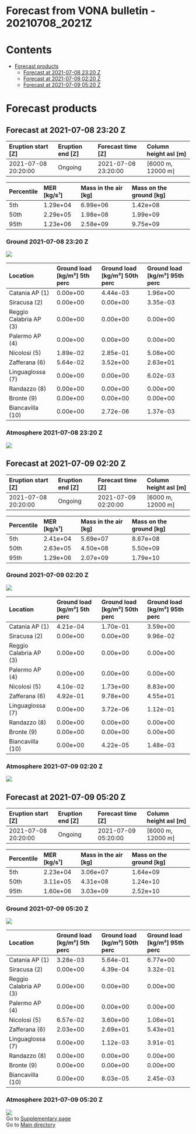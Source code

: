 
Forecast from VONA bulletin - 20210708_2021Z
============================================

Contents
========

* [Forecast products](#forecast-products)
	* [Forecast at 2021-07-08 23:20 Z](#forecast-at-2021-07-08-2320-z)
	* [Forecast at 2021-07-09 02:20 Z](#forecast-at-2021-07-09-0220-z)
	* [Forecast at 2021-07-09 05:20 Z](#forecast-at-2021-07-09-0520-z)

# Forecast products

## Forecast at 2021-07-08 23:20 Z
  

|Eruption start [Z]|Eruption end [Z]|Forecast time [Z]|Column height asl [m]|
| :--- | :--- | :--- | :--- |
|2021-07-08 20:20:00|Ongoing|2021-07-08 23:20:00|[6000 m, 12000 m]|
  
  

|Percentile|MER [kg/s¹]|Mass in the air [kg]|Mass on the ground [kg]|
| :--- | :--- | :--- | :--- |
|5th|1.29e+04|6.99e+06|1.42e+08|
|50th|2.29e+05|1.98e+08|1.99e+09|
|95th|1.23e+06|2.58e+09|9.75e+09|
  

### Ground 2021-07-08 23:20 Z
  
![](./figures/probability_grd_2021_07_08_2320_scenario_1.png)  
  
  
  
  
  
  
  
  
  

|Location|Ground load [kg/m²] 5th perc|Ground load [kg/m²] 50th perc|Ground load [kg/m²] 95th perc|
| :--- | :--- | :--- | :--- |
|Catania AP (1)|0.00e+00|4.44e-03|1.96e+00|
|Siracusa (2)|0.00e+00|0.00e+00|3.35e-03|
|Reggio Calabria AP (3)|0.00e+00|0.00e+00|0.00e+00|
|Palermo AP (4)|0.00e+00|0.00e+00|0.00e+00|
|Nicolosi (5)|1.89e-02|2.85e-01|5.08e+00|
|Zafferana (6)|5.64e-02|3.52e+00|2.63e+01|
|Linguaglossa (7)|0.00e+00|0.00e+00|6.02e-03|
|Randazzo (8)|0.00e+00|0.00e+00|0.00e+00|
|Bronte (9)|0.00e+00|0.00e+00|0.00e+00|
|Biancavilla (10)|0.00e+00|2.72e-06|1.37e-03|
  

### Atmosphere 2021-07-08 23:20 Z
  
![](./figures/probability_air_2021_07_08_2320_scenario_1_conclev_1.png)
## Forecast at 2021-07-09 02:20 Z
  

|Eruption start [Z]|Eruption end [Z]|Forecast time [Z]|Column height asl [m]|
| :--- | :--- | :--- | :--- |
|2021-07-08 20:20:00|Ongoing|2021-07-09 02:20:00|[6000 m, 12000 m]|
  
  

|Percentile|MER [kg/s¹]|Mass in the air [kg]|Mass on the ground [kg]|
| :--- | :--- | :--- | :--- |
|5th|2.41e+04|5.69e+07|8.67e+08|
|50th|2.63e+05|4.50e+08|5.50e+09|
|95th|1.29e+06|2.07e+09|1.79e+10|
  

### Ground 2021-07-09 02:20 Z
  
![](./figures/probability_grd_2021_07_09_0220_scenario_1.png)  
  
  
  
  
  
  
  
  
  

|Location|Ground load [kg/m²] 5th perc|Ground load [kg/m²] 50th perc|Ground load [kg/m²] 95th perc|
| :--- | :--- | :--- | :--- |
|Catania AP (1)|4.21e-04|1.70e-01|3.59e+00|
|Siracusa (2)|0.00e+00|0.00e+00|9.96e-02|
|Reggio Calabria AP (3)|0.00e+00|0.00e+00|0.00e+00|
|Palermo AP (4)|0.00e+00|0.00e+00|0.00e+00|
|Nicolosi (5)|4.10e-02|1.73e+00|8.83e+00|
|Zafferana (6)|4.92e-01|9.78e+00|4.55e+01|
|Linguaglossa (7)|0.00e+00|3.72e-06|1.12e-01|
|Randazzo (8)|0.00e+00|0.00e+00|0.00e+00|
|Bronte (9)|0.00e+00|0.00e+00|0.00e+00|
|Biancavilla (10)|0.00e+00|4.22e-05|1.48e-03|
  

### Atmosphere 2021-07-09 02:20 Z
  
![](./figures/probability_air_2021_07_09_0220_scenario_1_conclev_1.png)
## Forecast at 2021-07-09 05:20 Z
  

|Eruption start [Z]|Eruption end [Z]|Forecast time [Z]|Column height asl [m]|
| :--- | :--- | :--- | :--- |
|2021-07-08 20:20:00|Ongoing|2021-07-09 05:20:00|[6000 m, 12000 m]|
  
  

|Percentile|MER [kg/s¹]|Mass in the air [kg]|Mass on the ground [kg]|
| :--- | :--- | :--- | :--- |
|5th|2.23e+04|3.06e+07|1.64e+09|
|50th|3.11e+05|4.31e+08|1.24e+10|
|95th|1.60e+06|3.03e+09|2.52e+10|
  

### Ground 2021-07-09 05:20 Z
  
![](./figures/probability_grd_2021_07_09_0520_scenario_1.png)  
  
  
  
  
  
  
  
  
  

|Location|Ground load [kg/m²] 5th perc|Ground load [kg/m²] 50th perc|Ground load [kg/m²] 95th perc|
| :--- | :--- | :--- | :--- |
|Catania AP (1)|3.28e-03|5.64e-01|6.77e+00|
|Siracusa (2)|0.00e+00|4.39e-04|3.32e-01|
|Reggio Calabria AP (3)|0.00e+00|0.00e+00|0.00e+00|
|Palermo AP (4)|0.00e+00|0.00e+00|0.00e+00|
|Nicolosi (5)|6.57e-02|3.60e+00|1.06e+01|
|Zafferana (6)|2.03e+00|2.69e+01|5.43e+01|
|Linguaglossa (7)|0.00e+00|1.12e-03|3.91e-01|
|Randazzo (8)|0.00e+00|0.00e+00|0.00e+00|
|Bronte (9)|0.00e+00|0.00e+00|0.00e+00|
|Biancavilla (10)|0.00e+00|8.03e-05|2.45e-03|
  

### Atmosphere 2021-07-09 05:20 Z
  
![](./figures/probability_air_2021_07_09_0520_scenario_1_conclev_1.png)  
Go to [Supplementary page](Supplementary_page.md)  
Go to [Main directory](https://github.com/federicapardini/Real_time_ash_forecast)